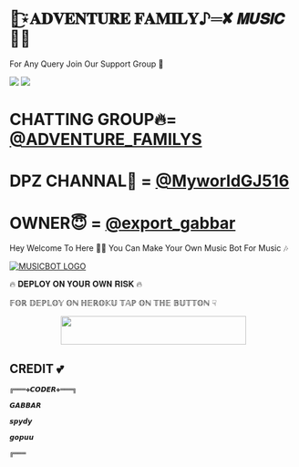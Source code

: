 # 🦋͜͡⍣𝐀𝐃𝐕𝐄𝐍𝐓𝐔𝐑𝐄 𝐅𝐀𝐌𝐈𝐋𝐘♪═✘ 𝙈𝙐𝙎𝙄𝘾 🥀✨

For Any Query Join Our Support Group 👥

<a href="https://t.me/myworldGJ516"><img src="https://img.shields.io/badge/Join-Telegram%20Channel-red.svg?logo=Telegram"></a>
<a href="https://t.me/ADVENTURE_FAMILYS"><img src="https://img.shields.io/badge/Join-Telegram%20Group-blue.svg?logo=telegram"></a>

# CHATTING GROUP🔥= [@ADVENTURE_FAMILYS](https://t.me/ADVENTURE_FAMILYS) 
# DPZ CHANNAL🥀    = [@MyworldGJ516](https://t.me/myworldGJ516)
# OWNER😇 = [@export_gabbar](https://t.me/export_gabbar)

Hey Welcome To Here 💫💫 You Can Make Your Own Music Bot For Music 🎶


[![MUSICBOT LOGO](https://telegra.ph/file/20fe9ca9d4d2c06aa1f35.jpg)](https://t.me/XMentosSupport )

🔥 𝐃𝐄𝐏𝐋𝐎𝐘 𝐎𝐍 𝐘𝐎𝐔𝐑 𝐎𝐖𝐍 𝐑𝐈𝐒𝐊 🔥

𝔽𝕆ℝ 𝔻𝔼ℙ𝕃𝕆𝕐 𝕆ℕ ℍ𝔼ℝ𝕆𝕂𝕌 𝕋𝔸ℙ 𝕆ℕ 𝕋ℍ𝔼 𝔹𝕌𝕋𝕋𝕆ℕ ☟︎︎︎


<p align="center"><a href="https://heroku.com/deploy?template=https:https://github.com/Gabberxmusic/AdventurefamilyXmusic">
  <img src="https://img.shields.io/badge/Deploy%20To%20Heroku-aqua?style=flat&logo=heroku" width="325" height="50.100" /></a></p>


## CREDIT 💕
```
╔═══❖𝘾𝙊𝘿𝙀𝙍❖═══╗

𝙂𝘼𝘽𝘽𝘼𝙍 

𝙨𝙥𝙮𝙙𝙮 

𝙜𝙤𝙥𝙪𝙪 

╔═══

